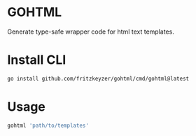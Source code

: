 # GOHTML
Generate type-safe wrapper code for html text templates.

# Install CLI
```sh
go install github.com/fritzkeyzer/gohtml/cmd/gohtml@latest
```

# Usage
```sh
gohtml 'path/to/templates'
```

